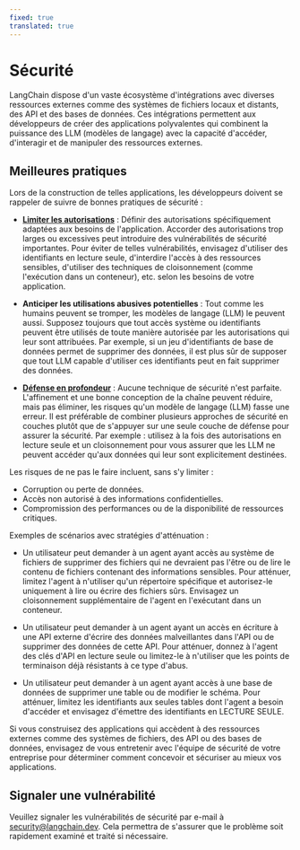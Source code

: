 ```yaml
---
fixed: true
translated: true
---
```


# Sécurité

LangChain dispose d'un vaste écosystème d'intégrations avec diverses ressources externes comme des systèmes de fichiers locaux et distants, des API et des bases de données. Ces intégrations permettent aux développeurs de créer des applications polyvalentes qui combinent la puissance des LLM (modèles de langage) avec la capacité d'accéder, d'interagir et de manipuler des ressources externes.

## Meilleures pratiques

Lors de la construction de telles applications, les développeurs doivent se rappeler de suivre de bonnes pratiques de sécurité :

* [**Limiter les autorisations**](https://en.wikipedia.org/wiki/Principle_of_least_privilege) : Définir des autorisations spécifiquement adaptées aux besoins de l'application. Accorder des autorisations trop larges ou excessives peut introduire des vulnérabilités de sécurité importantes. Pour éviter de telles vulnérabilités, envisagez d'utiliser des identifiants en lecture seule, d'interdire l'accès à des ressources sensibles, d'utiliser des techniques de cloisonnement (comme l'exécution dans un conteneur), etc. selon les besoins de votre application.

* **Anticiper les utilisations abusives potentielles** : Tout comme les humains peuvent se tromper, les modèles de langage (LLM) le peuvent aussi. Supposez toujours que tout accès système ou identifiants peuvent être utilisés de toute manière autorisée par les autorisations qui leur sont attribuées. Par exemple, si un jeu d'identifiants de base de données permet de supprimer des données, il est plus sûr de supposer que tout LLM capable d'utiliser ces identifiants peut en fait supprimer des données.

* [**Défense en profondeur**](https://en.wikipedia.org/wiki/Defense_in_depth_(computing)) : Aucune technique de sécurité n'est parfaite. L'affinement et une bonne conception de la chaîne peuvent réduire, mais pas éliminer, les risques qu'un modèle de langage (LLM) fasse une erreur. Il est préférable de combiner plusieurs approches de sécurité en couches plutôt que de s'appuyer sur une seule couche de défense pour assurer la sécurité. Par exemple : utilisez à la fois des autorisations en lecture seule et un cloisonnement pour vous assurer que les LLM ne peuvent accéder qu'aux données qui leur sont explicitement destinées.

Les risques de ne pas le faire incluent, sans s'y limiter :

* Corruption ou perte de données.
* Accès non autorisé à des informations confidentielles.
* Compromission des performances ou de la disponibilité de ressources critiques.

Exemples de scénarios avec stratégies d'atténuation :

* Un utilisateur peut demander à un agent ayant accès au système de fichiers de supprimer des fichiers qui ne devraient pas l'être ou de lire le contenu de fichiers contenant des informations sensibles. Pour atténuer, limitez l'agent à n'utiliser qu'un répertoire spécifique et autorisez-le uniquement à lire ou écrire des fichiers sûrs. Envisagez un cloisonnement supplémentaire de l'agent en l'exécutant dans un conteneur.

* Un utilisateur peut demander à un agent ayant un accès en écriture à une API externe d'écrire des données malveillantes dans l'API ou de supprimer des données de cette API. Pour atténuer, donnez à l'agent des clés d'API en lecture seule ou limitez-le à n'utiliser que les points de terminaison déjà résistants à ce type d'abus.

* Un utilisateur peut demander à un agent ayant accès à une base de données de supprimer une table ou de modifier le schéma. Pour atténuer, limitez les identifiants aux seules tables dont l'agent a besoin d'accéder et envisagez d'émettre des identifiants en LECTURE SEULE.

Si vous construisez des applications qui accèdent à des ressources externes comme des systèmes de fichiers, des API ou des bases de données, envisagez de vous entretenir avec l'équipe de sécurité de votre entreprise pour déterminer comment concevoir et sécuriser au mieux vos applications.

## Signaler une vulnérabilité

Veuillez signaler les vulnérabilités de sécurité par e-mail à security@langchain.dev. Cela permettra de s'assurer que le problème soit rapidement examiné et traité si nécessaire.
